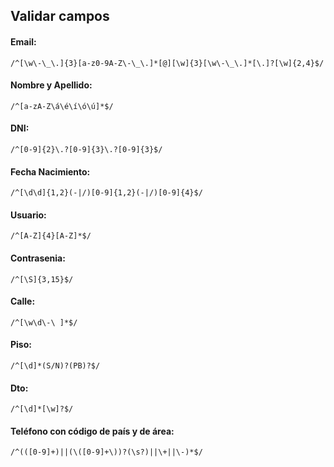 ## Validar campos

#### Email: 
`/^[\w\-\_\.]{3}[a-z0-9A-Z\-\_\.]*[@][\w]{3}[\w\-\_\.]*[\.]?[\w]{2,4}$/`

#### Nombre y Apellido: 
`/^[a-zA-Z\á\é\í\ó\ú]*$/`

#### DNI: 
`/^[0-9]{2}\.?[0-9]{3}\.?[0-9]{3}$/`

#### Fecha Nacimiento:
`/^[\d\d]{1,2}(-|/)[0-9]{1,2}(-|/)[0-9]{4}$/`

#### Usuario:
`/^[A-Z]{4}[A-Z]*$/`

#### Contrasenia:
`/^[\S]{3,15}$/`

#### Calle:
`/^[\w\d\-\ ]*$/`

#### Piso:
`/^[\d]*(S/N)?(PB)?$/`

#### Dto:
`/^[\d]*[\w]?$/`

#### Teléfono con código de país y de área:
`/^(([0-9]+)||(\([0-9]+\))?(\s?)||\+||\-)*$/`
